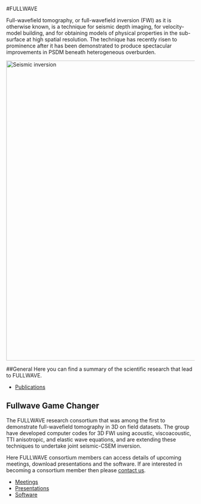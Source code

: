 #FULLWAVE

Full-wavefield tomography, or full-wavefield inversion (FWI) as it is otherwise known, is a technique for seismic depth imaging, for velocity-model building, and for obtaining models of physical properties in the sub-surface at high spatial resolution. The technique has recently risen to prominence after it has been demonstrated to produce spectacular improvements in PSDM beneath heterogeneous overburden.

<img src="http://www3.imperial.ac.uk/pls/portallive/docs/1/72257905.PNG"
alt="Seismic inversion" style="width: 800px;"/>

##General
Here you can find a summary of the scientific research that lead to FULLWAVE.

* [Publications]()

## Fullwave Game Changer
The FULLWAVE research consortium that was among the first to demonstrate full-wavefield tomography in 3D on field datasets. The group have developed computer codes for 3D FWI using acoustic, viscoacoustic, TTI anisotropic, and elastic wave equations, and are extending these techniques to undertake joint seismic-CSEM inversion.

Here FULLWAVE consortium members can access details of upcoming meetings, download presentations and the software. If are interested in becoming a consortium member then please [contact us](contact.html).

* [Meetings]()
* [Presentations]()
* [Software]()